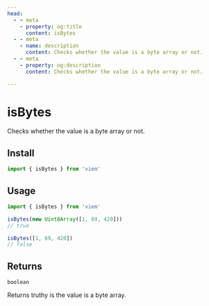 ```yaml
---
head:
  - - meta
    - property: og:title
      content: isBytes
  - - meta
    - name: description
      content: Checks whether the value is a byte array or not.
  - - meta
    - property: og:description
      content: Checks whether the value is a byte array or not.

---
```


# isBytes

Checks whether the value is a byte array or not.

## Install

```ts
import { isBytes } from 'viem'
```

## Usage

```ts
import { isBytes } from 'viem'

isBytes(new Uint8Array([1, 69, 420]))
// true

isBytes([1, 69, 420])
// false
```

## Returns

`boolean`

Returns truthy is the value is a byte array.